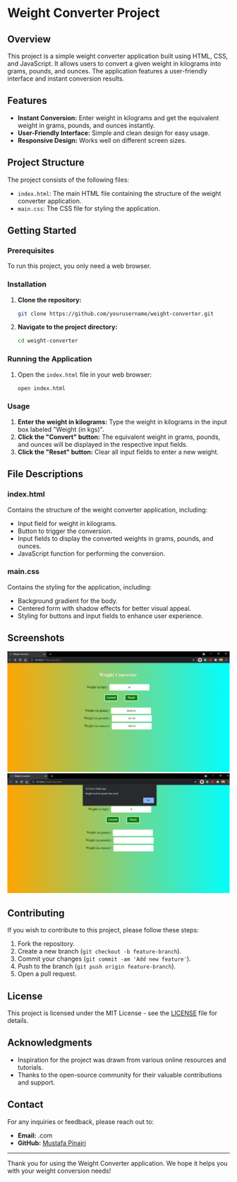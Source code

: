 # Weight Converter Project

## Overview

This project is a simple weight converter application built using HTML, CSS, and JavaScript. It allows users to convert a given weight in kilograms into grams, pounds, and ounces. The application features a user-friendly interface and instant conversion results.

## Features

- **Instant Conversion:** Enter weight in kilograms and get the equivalent weight in grams, pounds, and ounces instantly.
- **User-Friendly Interface:** Simple and clean design for easy usage.
- **Responsive Design:** Works well on different screen sizes.

## Project Structure

The project consists of the following files:

- `index.html`: The main HTML file containing the structure of the weight converter application.
- `main.css`: The CSS file for styling the application.

## Getting Started

### Prerequisites

To run this project, you only need a web browser.

### Installation

1. **Clone the repository:**
   ```bash
   git clone https://github.com/yourusername/weight-converter.git
   ```
2. **Navigate to the project directory:**
   ```bash
   cd weight-converter
   ```

### Running the Application

1. Open the `index.html` file in your web browser:
   ```bash
   open index.html
   ```

### Usage

1. **Enter the weight in kilograms:** Type the weight in kilograms in the input box labeled "Weight (in kgs)".
2. **Click the "Convert" button:** The equivalent weight in grams, pounds, and ounces will be displayed in the respective input fields.
3. **Click the "Reset" button:** Clear all input fields to enter a new weight.

## File Descriptions

### index.html

Contains the structure of the weight converter application, including:
- Input field for weight in kilograms.
- Button to trigger the conversion.
- Input fields to display the converted weights in grams, pounds, and ounces.
- JavaScript function for performing the conversion.

### main.css

Contains the styling for the application, including:
- Background gradient for the body.
- Centered form with shadow effects for better visual appeal.
- Styling for buttons and input fields to enhance user experience.

## Screenshots

![Weight Converter Screenshot](/Weight%20Converter/screenshots/smooth_functioning.png)
![Weight Converter Screenshot](/Weight%20Converter/screenshots/when_no_value_passed.png)


## Contributing

If you wish to contribute to this project, please follow these steps:

1. Fork the repository.
2. Create a new branch (`git checkout -b feature-branch`).
3. Commit your changes (`git commit -am 'Add new feature'`).
4. Push to the branch (`git push origin feature-branch`).
5. Open a pull request.

## License

This project is licensed under the MIT License - see the [LICENSE](LICENSE) file for details.

## Acknowledgments

- Inspiration for the project was drawn from various online resources and tutorials.
- Thanks to the open-source community for their valuable contributions and support.

## Contact

For any inquiries or feedback, please reach out to:

- **Email:** .com
- **GitHub:** [Mustafa Pinajri](https://github.com/MustafaPinajri)

---

Thank you for using the Weight Converter application. We hope it helps you with your weight conversion needs!
